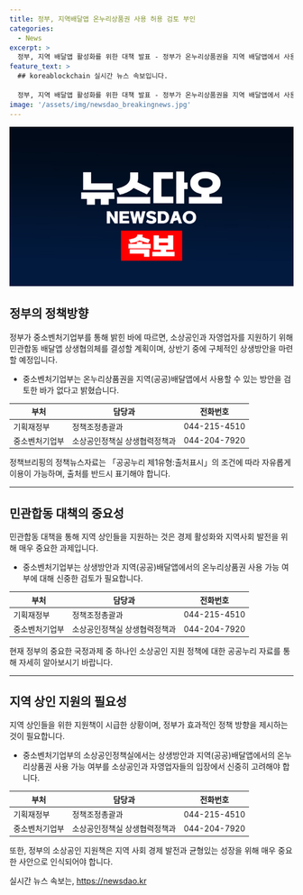 ```yaml
---
title: 정부, 지역배달앱 온누리상품권 사용 허용 검토 부인
categories:
  - News
excerpt: >
  정부, 지역 배달앱 활성화를 위한 대책 발표 - 정부가 온누리상품권을 지역 배달앱에서 사용할 수 있도록 허용 및 상생협의체 출범 등으로 소상공인 지원 대책을 추진한다고 밝혔습니다. 기사 내용 및 관계부처의 입장에 대한 확인이 필요합니다. 此【기사의 출처】は「政策ブリーフィング www.korea.kr」입니다.
feature_text: >
  ## koreablockchain 실시간 뉴스 속보입니다.

  정부, 지역 배달앱 활성화를 위한 대책 발표 - 정부가 온누리상품권을 지역 배달앱에서 사용할 수 있도록 허용 및 상생협의체 출범 등으로 소상공인 지원 대책을 추진한다고 밝혔습니다. 기사 내용 및 관계부처의 입장에 대한 확인이 필요합니다. 此【기사의 출처】は「政策ブリーフィング www.korea.kr」입니다.
image: '/assets/img/newsdao_breakingnews.jpg'
---
```


<p><img src="/assets/img/newsdao_breakingnews.jpg" alt="koreablockchain 속보" /></p>

<h2 data-ke-size="size26">정부의 정책방향</h2>

<p data-ke-size="size16">정부가 중소벤처기업부를 통해 밝힌 바에 따르면, 소상공인과 자영업자를 지원하기 위해 민관합동 배달앱 상생협의체를 결성할 계획이며, 상반기 중에 구체적인 상생방안을 마련할 예정입니다.</p>

<ul>
<li>중소벤처기업부는 온누리상품권을 지역(공공)배달앱에서 사용할 수 있는 방안을 검토한 바가 없다고 밝혔습니다.</li>
</ul>

<table>
<thead>
<tr>
<th>부처</th>
<th>담당과</th>
<th>전화번호</th>
</tr>
</thead>
<tbody>
<tr>
<td>기획재정부</td>
<td>정책조정총괄과</td>
<td>044-215-4510</td>
</tr>
<tr>
<td>중소벤처기업부</td>
<td>소상공인정책실 상생협력정책과</td>
<td>044-204-7920</td>
</tr>
</tbody>
</table>

<p data-ke-size="size16">정책브리핑의 정책뉴스자료는 「공공누리 제1유형:출처표시」의 조건에 따라 자유롭게 이용이 가능하며, 출처를 반드시 표기해야 합니다.</p>

<hr>

<h2 data-ke-size="size26">민관합동 대책의 중요성</h2>

<p data-ke-size="size16">민관합동 대책을 통해 지역 상인들을 지원하는 것은 경제 활성화와 지역사회 발전을 위해 매우 중요한 과제입니다.</p>

<ul>
<li>중소벤처기업부는 상생방안과 지역(공공)배달앱에서의 온누리상품권 사용 가능 여부에 대해 신중한 검토가 필요합니다.</li>
</ul>

<table>
<thead>
<tr>
<th>부처</th>
<th>담당과</th>
<th>전화번호</th>
</tr>
</thead>
<tbody>
<tr>
<td>기획재정부</td>
<td>정책조정총괄과</td>
<td>044-215-4510</td>
</tr>
<tr>
<td>중소벤처기업부</td>
<td>소상공인정책실 상생협력정책과</td>
<td>044-204-7920</td>
</tr>
</tbody>
</table>

<p data-ke-size="size16">현재 정부의 중요한 국정과제 중 하나인 소상공인 지원 정책에 대한 공공누리 자료를 통해 자세히 알아보시기 바랍니다.</p>

<hr>

<h2 data-ke-size="size26">지역 상인 지원의 필요성</h2>

<p data-ke-size="size16">지역 상인들을 위한 지원책이 시급한 상황이며, 정부가 효과적인 정책 방향을 제시하는 것이 필요합니다.</p>

<ul>
<li>중소벤처기업부의 소상공인정책실에서는 상생방안과 지역(공공)배달앱에서의 온누리상품권 사용 가능 여부를 소상공인과 자영업자들의 입장에서 신중히 고려해야 합니다.</li>
</ul>

<table>
<thead>
<tr>
<th>부처</th>
<th>담당과</th>
<th>전화번호</th>
</tr>
</thead>
<tbody>
<tr>
<td>기획재정부</td>
<td>정책조정총괄과</td>
<td>044-215-4510</td>
</tr>
<tr>
<td>중소벤처기업부</td>
<td>소상공인정책실 상생협력정책과</td>
<td>044-204-7920</td>
</tr>
</tbody>
</table>

<p data-ke-size="size16">또한, 정부의 소상공인 지원책은 지역 사회 경제 발전과 균형있는 성장을 위해 매우 중요한 사안으로 인식되어야 합니다.</p>
실시간 뉴스 속보는, <a href="https://newsdao.kr" rel="dofollow">https://newsdao.kr</a>


